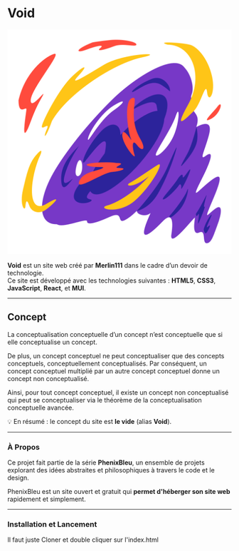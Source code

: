 # Void  
<p align="center"><img src="./img/black-hole.png" alt="Logo Void"></p>

**Void** est un site web créé par **Merlin111** dans le cadre d’un devoir de technologie.  
Ce site est développé avec les technologies suivantes : **HTML5**, **CSS3**, **JavaScript**, **React**, et **MUI**.

---

## Concept  
La conceptualisation conceptuelle d’un concept n’est conceptuelle que si elle conceptualise un concept.  

De plus, un concept conceptuel ne peut conceptualiser que des concepts conceptuels, conceptuellement conceptualisés. Par conséquent, un concept conceptuel multiplié par un autre concept conceptuel donne un concept non conceptualisé.  

Ainsi, pour tout concept conceptuel, il existe un concept non conceptualisé qui peut se conceptualiser via le théorème de la conceptualisation conceptuelle avancée.  

💡 En résumé : le concept du site est **le vide** (alias **Void**).  

---

### À Propos  

Ce projet fait partie de la série **PhenixBleu**, un ensemble de projets explorant des idées abstraites et philosophiques à travers le code et le design. 

PhenixBleu est un site ouvert et gratuit qui **permet d'héberger son site web** rapidement et simplement. 

---  

### Installation et Lancement  
Il faut juste Cloner et double cliquer sur l'index.html
